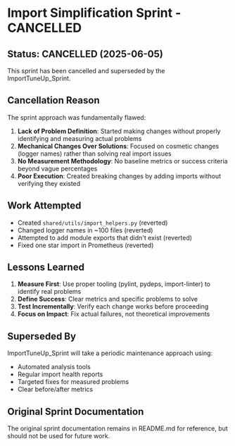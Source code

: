 # Import Simplification Sprint - CANCELLED

## Status: CANCELLED (2025-06-05)

This sprint has been cancelled and superseded by the ImportTuneUp_Sprint.

## Cancellation Reason

The sprint approach was fundamentally flawed:

1. **Lack of Problem Definition**: Started making changes without properly identifying and measuring actual problems
2. **Mechanical Changes Over Solutions**: Focused on cosmetic changes (logger names) rather than solving real import issues
3. **No Measurement Methodology**: No baseline metrics or success criteria beyond vague percentages
4. **Poor Execution**: Created breaking changes by adding imports without verifying they existed

## Work Attempted

- Created `shared/utils/import_helpers.py` (reverted)
- Changed logger names in ~100 files (reverted)
- Attempted to add module exports that didn't exist (reverted)
- Fixed one star import in Prometheus (reverted)

## Lessons Learned

1. **Measure First**: Use proper tooling (pylint, pydeps, import-linter) to identify real problems
2. **Define Success**: Clear metrics and specific problems to solve
3. **Test Incrementally**: Verify each change works before proceeding
4. **Focus on Impact**: Fix actual failures, not theoretical improvements

## Superseded By

ImportTuneUp_Sprint will take a periodic maintenance approach using:
- Automated analysis tools
- Regular import health reports
- Targeted fixes for measured problems
- Clear before/after metrics

## Original Sprint Documentation

The original sprint documentation remains in README.md for reference, but should not be used for future work.